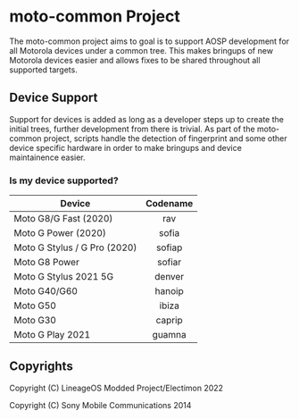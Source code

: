 # moto-common Project
The moto-common project aims to goal is to support AOSP development for all Motorola devices under a common tree. This makes bringups of new Motorola devices easier and allows fixes to be shared throughout all supported targets. 

## Device Support
Support for devices is added as long as a developer steps up to create the initial trees, further development from there is trivial. As part of the moto-common project, scripts handle the detection of fingerprint and some other device specific hardware in order to make bringups and device maintainence easier.

### Is my device supported?
| Device | Codename |
|-|:-:|
| Moto G8/G Fast (2020) | rav |
| Moto G Power (2020) | sofia |
| Moto G Stylus / G Pro (2020) | sofiap |
| Moto G8 Power | sofiar |
| Moto G Stylus 2021 5G | denver |
| Moto G40/G60 | hanoip |
| Moto G50 | ibiza |
| Moto G30 | caprip |
| Moto G Play 2021 | guamna |

## Copyrights
Copyright (C) LineageOS Modded Project/Electimon 2022

Copyright (C) Sony Mobile Communications 2014

